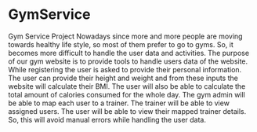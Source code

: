 # GymService
Gym Service Project
Nowadays since more and more people are moving towards healthy life style, so most of them prefer to go to gyms. So, it becomes more difficult to handle the user data and activities. The purpose of our gym website is to provide tools to handle users data of the website. While registering the user is asked to provide their personal information. The user can provide their height and weight and from these inputs the website will calculate their BMI. The user will also be able to calculate the total amount of calories consumed for the whole day. The gym admin will be able to map each user to a trainer. The trainer will be able to view assigned users. The user will be able to view their mapped trainer details. So, this will avoid manual errors while handling the user data.
